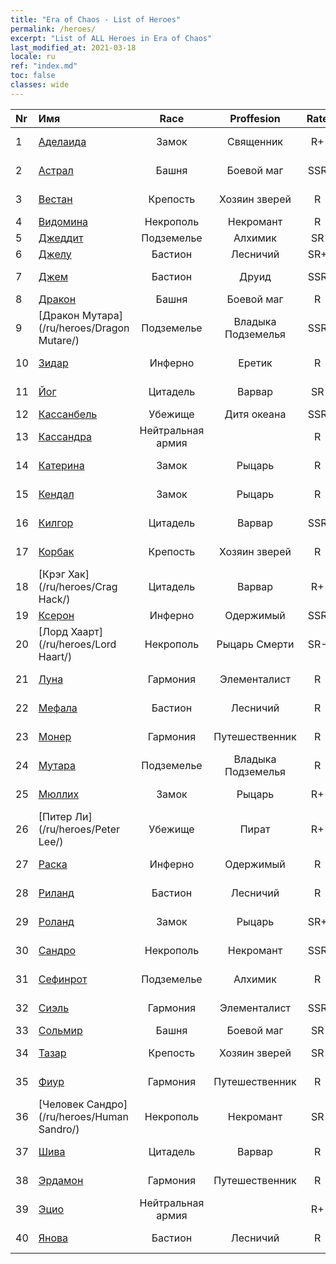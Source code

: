 ```yaml
---
title: "Era of Chaos - List of Heroes"
permalink: /heroes/
excerpt: "List of ALL Heroes in Era of Chaos"
last_modified_at: 2021-03-18
locale: ru
ref: "index.md"
toc: false
classes: wide
---
```

  | Nr |    Имя    |  Race   |  Proffesion   |  Rate  |    Specialty     |
  |:---|:-----------|:-------:|:-------------:|:------:|:-----------------|
  | 1 | [Аделаида](/ru/heroes/Adelaide/) | Замок | Священник | R+ |  Кольцо холода  |
  | 2 | [Астрал](/ru/heroes/Astral/) | Башня | Боевой маг | SSR |  Увеличение магии  |
  | 3 | [Вестан](/ru/heroes/Wystan/) | Крепость | Хозяин зверей | R |  Болотный охотник  |
  | 4 | [Видомина](/ru/heroes/Vidomina/) | Некрополь | Некромант | R |  Некромант  |
  | 5 | [Джеддит](/ru/heroes/Jeddite/) | Подземелье | Алхимик | SR |  Цикл жизни  |
  | 6 | [Джелу](/ru/heroes/Gelu/) | Бастион | Лесничий | SR+ |  Снайпер  |
  | 7 | [Джем](/ru/heroes/Gem/) | Бастион | Друид | SSR |  Природное исцеление  |
  | 8 | [Дракон](/ru/heroes/Dracon/) | Башня | Боевой маг | R |  Колдуны  |
  | 9 | [Дракон Мутара](/ru/heroes/Dragon Mutare/) | Подземелье | Владыка Подземелья | SSR |  Пробуждение дракона  |
  | 10 | [Зидар](/ru/heroes/Zydar/) | Инферно | Еретик | R |  Призыв Инферно  |
  | 11 | [Йог](/ru/heroes/Yog/) | Цитадель | Варвар | SR |  Разъяренные циклопы  |
  | 12 | [Кассанбель](/ru/heroes/Cassanbel/) | Убежище | Дитя океана | SSR |  Песнь океана  |
  | 13 | [Кассандра](/ru/heroes/Kassandra/) | Нейтральная армия |  | R |  Армия спартанцев  |
  | 14 | [Катерина](/ru/heroes/Catherine/) | Замок | Рыцарь | R |  Железные крестоносцы  |
  | 15 | [Кендал](/ru/heroes/Kendal/) | Замок | Рыцарь | R |  Мастер тактики  |
  | 16 | [Килгор](/ru/heroes/Kilgor/) | Цитадель | Варвар | SSR |  Боевое чудище  |
  | 17 | [Корбак](/ru/heroes/Korbac/) | Крепость | Хозяин зверей | R |  Змей в воздухе  |
  | 18 | [Крэг Хак](/ru/heroes/Crag Hack/) | Цитадель | Варвар | R+ |  Наступление  |
  | 19 | [Ксерон](/ru/heroes/Xeron/) | Инферно | Одержимый | SSR |  Архидьявол  |
  | 20 | [Лорд Хаарт](/ru/heroes/Lord Haart/) | Некрополь | Рыцарь Смерти | SR- |  Рыцарь Смерти  |
  | 21 | [Луна](/ru/heroes/Luna/) | Гармония | Элементалист | R |  Стена Инферно  |
  | 22 | [Мефала](/ru/heroes/Mephala/) | Бастион | Лесничий | R |  Абсолютная защита  |
  | 23 | [Монер](/ru/heroes/Monere/) | Гармония | Путешественник | R |  Элементаль Мысли  |
  | 24 | [Мутара](/ru/heroes/Mutare/) | Подземелье | Владыка Подземелья | R |  Подземелье безумия  |
  | 25 | [Мюллих](/ru/heroes/Mullich/) | Замок | Рыцарь | R+ |  Штурмовая атака  |
  | 26 | [Питер Ли](/ru/heroes/Peter Lee/) | Убежище | Пират | R+ |  Поднятый парус  |
  | 27 | [Раска](/ru/heroes/Rashka/) | Инферно | Одержимый | R |  Повелители Огня  |
  | 28 | [Риланд](/ru/heroes/Ryland/) | Бастион | Лесничий | R |  Дендроид-страж  |
  | 29 | [Роланд](/ru/heroes/Roland/) | Замок | Рыцарь | SR+ |  Повышение боевого духа  |
  | 30 | [Сандро](/ru/heroes/Sandro/) | Некрополь | Некромант | SSR |  Падение тьмы  |
  | 31 | [Сефинрот](/ru/heroes/Sephinroth/) | Подземелье | Алхимик | R |  Кристальный взгляд  |
  | 32 | [Сиэль](/ru/heroes/Ciele/) | Гармония | Элементалист | SSR |  Резонанс стихий  |
  | 33 | [Сольмир](/ru/heroes/Solmyr/) | Башня | Боевой маг | SR |  Цепь молний  |
  | 34 | [Тазар](/ru/heroes/Tazar/) | Крепость | Хозяин зверей | SR |  Кровавая ярость  |
  | 35 | [Фиур](/ru/heroes/Fiur/) | Гармония | Путешественник | R |  Элементаль Огня  |
  | 36 | [Человек Сандро](/ru/heroes/Human Sandro/) | Некрополь | Некромант | SR |  Бессмертная душа  |
  | 37 | [Шива](/ru/heroes/Shiva/) | Цитадель | Варвар | R |  Вестники бури  |
  | 38 | [Эрдамон](/ru/heroes/Erdamon/) | Гармония | Путешественник | R |  Король камней  |
  | 39 | [Эцио](/ru/heroes/Ezio/) | Нейтральная армия |  | R+ |  Братство  |
  | 40 | [Янова](/ru/heroes/Jenova/) | Бастион | Лесничий | R |  Дева единорога  |
